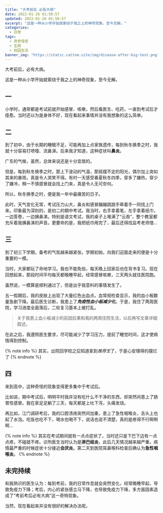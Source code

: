 ```yaml
---
title: "大考前后 必有大病"
date: 2022-01-26 01:58:57
updated: 2022-01-26 01:58:57
excerpt: "这是一种从小学开始就萦绕于我之上的神奇现象，至今无解。"
categories:
  - 日常
tags:
  - 奇奇怪怪
  - 生病
  - 校园生活
banner_img: "https://static.cattom.site/img/disease-after-big-test.png?x-oss-process=style/webp"
---
```

大考前后，必有大病。

这是一种从小学开始就萦绕于我之上的神奇现象，至今无解。

## 一

小学时，通常都是考试前就开始感冒、咳嗽，然后看医生、吃药，一直到考试后才痊愈。当时还以为是身体不好，现在看起来事情并没有我想象的这么简单。

## 二

到了初中，由于长期的睡眠不足，可能再加上点家族遗传，每到秋冬换季之时，我就十分容易打喷嚏、流鼻涕。后来我才知道，这种症状叫**鼻炎**。

广东的气候，虽然，总体来说还是十分宜居的。

但是，每到秋冬换季之时，那上下波动的气温，那摇摆不定的阳光，偶尔加上突如其来的暴雨，真是令人哭笑不得。有时一天感受春夏秋冬四季，穿多了嫌热，穿少了嫌冷，稍一不慎感冒就会找上门来，真是令人无可奈何。

所以，秋冬换季之时，便是我一年中最痛苦的日子。

此时，天气变化无常，考试压力山大，鼻炎和感冒蹦蹦跳跳手牵着手一同找上门来。印象最为深刻的，是初二的期中考试。我当时，右手拿着笔，左手拿着纸巾，一边答卷，一边擤鼻涕。特别是语文考试，我的桌子上堆满了“云吞”，整个教室都充斥着我擤鼻涕的声音。更要命的是，我把纸巾用完了，最后还得找监考老师借...

## 三

到了初三下学期，备考的气氛越来越紧张。学期初始，向我们迎面走来的便是十分重要的一模。

当时，大家都玩了命地学习。我也不能免俗，每天晚上回家后也在背书复习。现在回想起来，那段时间平均每天都晚睡早起，经常感冒咳嗽，三天两头就往医院跑。

虽然说，一模算是顺利通过了，但是出乎我意料的事情发生了。

五一假期后，我的皮肤上出现了大量红色出血点。血常规检查显示，我的血小板数量急剧下降。最后医生诊断，我患上了***免疫性血小板减少化***。于是，我住了两周医院，学习进度全面落后，二轮复习基本上被打乱。

> 关于我患上血小板减少的前因后果和我的两周住院生活，以后再写文章详细叙述。

在此之后，我遵照医生要求，尽可能减少了学习压力，提前了睡觉时间，这才使病情得到控制。

{% note info %}
其实，出院回学校之后知道拿到*推荐生*了，于是心安理得的摆烂了
{% endnote %}

## 四

来到高中，这种奇怪的现象变得更多集中于考试后。

比如说，期中考试后，明明平时我并没有吃什么不干净的东西，却突然间患上了肠胃性感冒。我在家足足躺了三天，每天都是上吐下泻，头痛发烧。

再比如，江门调研考后，我的口腔溃疡突然间加重，患上了急性咽喉炎，舌头上也起了水泡。吃饭也吃不下，喝水也喝不下，说话也说不清楚，真的是疼得不行啊啊啊...

{% note info %}
其实在考试期间就有一点点症状了，当时还只是下巴下边有一点点疼，不碰就不疼。诊所医生当时认为是**淋巴结炎**，此后几天情况越来越严重。病情最严重的时候症状十分接近**会厌炎**。第二天到医院耳鼻喉科检查后确认为**急性咽喉炎**。
{% endnote %}

## 未完持续

和我熟识的医生认为：每到考前，我的日常作息就会突然变化，经常晚睡早起，导致免疫力下降；考后，内心的紧张感立马下降，也导致免疫力下降，多方面因素造成了“考前考后必有大病”这一奇特现象。

当然，现在看起来并没有很好的解决办法呢。